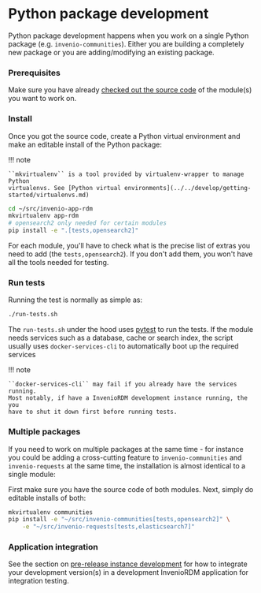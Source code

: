 # Python package development

Python package development happens when you work on a single Python package (e.g. ``invenio-communities``). Either you are building a completely new package or
you are adding/modifying an existing package.

### Prerequisites

Make sure you have already [checked out the source code](source-code.md) of the
module(s) you want to work on.

### Install

Once you got the source code, create a Python virtual environment and make an
editable install of the Python package:

!!! note

    ``mkvirtualenv`` is a tool provided by virtualenv-wrapper to manage Python
    virtualenvs. See [Python virtual environments](../../develop/getting-started/virtualenvs.md)

```bash
cd ~/src/invenio-app-rdm
mkvirtualenv app-rdm
# opensearch2 only needed for certain modules
pip install -e ".[tests,opensearch2]"
```

For each module, you'll have to check what is the precise list of extras
you need to add (the ``tests,opensearch2``). If you don't add them,
you won't have all the tools needed for testing.

### Run tests

Running the test is normally as simple as:

```bash
./run-tests.sh
```

The ``run-tests.sh`` under the hood uses [pytest](https://docs.pytest.org/) to run
the tests. If the module needs services such as a database, cache or search index,
the script usually uses ``docker-services-cli`` to automatically boot up
the required services

!!! note

    ``docker-services-cli`` may fail if you already have the services running.
    Most notably, if have a InvenioRDM development instance running, the you
    have to shut it down first before running tests.


### Multiple packages

If you need to work on multiple packages at the same time - for instance
you could be adding a cross-cutting feature to ``invenio-communities`` and
``invenio-requests`` at the same time, the installation is almost identical
to a single module:

First make sure you have the source code of both modules. Next, simply do
editable installs of both:

```bash
mkvirtualenv communities
pip install -e "~/src/invenio-communities[tests,opensearch2]" \
    -e "~/src/invenio-requests[tests,elasticsearch7]"
```

### Application integration

See the section on [pre-release instance development](prerelease-instance-development.md) for how to
integrate your development version(s) in a development InvenioRDM application for integration testing.
